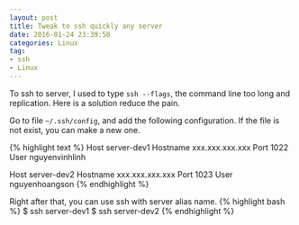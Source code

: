 ```yaml
---
layout: post
title: Tweak to ssh quickly any server
date: 2016-01-24 23:39:50
categories: Linux
tag:
- ssh
- Linux
---
```


To ssh to server, I used to type `ssh --flags`, the command line too long and replication. Here is a solution reduce the pain.

Go to file `~/.ssh/config`, and add the following configuration. If the file is not exist, you can make a new one.

{% highlight text %}
Host server-dev1
Hostname  xxx.xxx.xxx.xxx
Port 1022
User nguyenvinhlinh

Host server-dev2
Hostname  xxx.xxx.xxx.xxx
Port 1023
User nguyenhoangson
{% endhighlight %}

Right after that, you can use ssh with server alias name.
{% highlight bash %}
$ ssh server-dev1
$ ssh server-dev2
{% endhighlight %}
